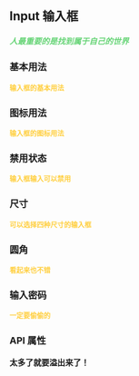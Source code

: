 ## Input 输入框

<h5 style="color: #66d476">人最重要的是找到属于自己的世界</h5>

<script setup>
    import BasicDemo from '../demo/basic_demo.vue'
    import IconDemo from '../demo/icon_demo.vue'
    import DisabledDemo from '../demo/disabled_demo.vue'
    import RoundDemo from '../demo/round_demo.vue'
    import PasswordDemo from '../demo/password_demo.vue'
    import SizeDemo from '../demo/size_demo.vue'
    import Preview from '../../../src/components/preview.vue'
</script>

### 基本用法

<p style="color: #ffcf3f; font-size: 12px; font-weight: 900;">输入框的基本用法</p>
<BasicDemo />
<Preview comp="input" demo="basic_demo" />

### 图标用法

<p style="color: #ffcf3f; font-size: 12px; font-weight: 900;">输入框的图标用法</p>
<IconDemo />
<Preview comp="input" demo="icon_demo" />

### 禁用状态

<p style="color: #ffcf3f; font-size: 12px; font-weight: 900;">输入框输入可以禁用</p>
<DisabledDemo />
<Preview comp="input" demo="disabled_demo" />

### 尺寸

<p style="color: #ffcf3f; font-size: 12px; font-weight: 900;">可以选择四种尺寸的输入框</p>
<SizeDemo />
<Preview comp="input" demo="size_demo" />

### 圆角

<p style="color: #ffcf3f; font-size: 12px; font-weight: 900;">看起来也不错</p>
<RoundDemo />
<Preview comp="input" demo="round_demo" />

### 输入密码

<p style="color: #ffcf3f; font-size: 12px; font-weight: 900;">一定要偷偷的</p>
<PasswordDemo />
<Preview comp="input" demo="password_demo" />

<!-- API表格 -->

### API 属性

<p style="color: var(--color-success); font-size: 14px; font-weight: 900;">太多了就要溢出来了！</p>
<script setup>
    import ApiTable from '../../../src/components/api_table.vue'
    const data = {
        columns: [
            {
                title: '名称'
            },
            {
                title: '类型'
            },
            {
                title: '默认值'
            },
            {
                title: '说明'
            }
        ],
        item: [
            {
                name: 'model-value',
                type: 'String | Number',
                default: 'null',
                explain: '绑定的值'
            },
            {
                name: 'placeholder',
                type: 'String',
                default: '请输入',
                explain: '默认显示'
            },
            {
                name: 'disabled',
                type: 'Boolean',
                default: 'false | true',
                explain: '禁用属性'
            },
            {
                name: 'round',
                type: 'Boolean',
                default: 'false | true',
                explain: '圆角属性'
            },
            {
                name: 'password',
                type: 'Boolean',
                default: 'null',
                explain: '密码属性'
            },
            {
                name: 'size',
                type: 'String',
                default: 'small | medium | large | large-max',
                explain: '背景颜色属性'
            }
        ]
  }
</script>
<ApiTable :data="data" />

